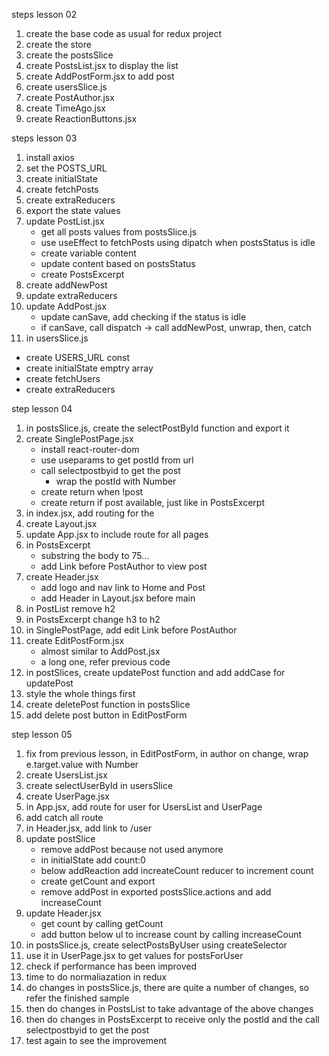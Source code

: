 steps lesson 02

1. create the base code as usual for redux project
2. create the store
3. create the postsSlice
4. create PostsList.jsx to display the list
5. create AddPostForm.jsx to add post
6. create usersSlice.js
7. create PostAuthor.jsx
8. create TimeAgo.jsx
9. create ReactionButtons.jsx

steps lesson 03

1. install axios
2. set the POSTS_URL
3. create initialState
4. create fetchPosts
5. create extraReducers
6. export the state values
7. update PostList.jsx
   - get all posts values from postsSlice.js
   - use useEffect to fetchPosts using dipatch when postsStatus is idle
   - create variable content
   - update content based on postsStatus
   - create PostsExcerpt
7. create addNewPost
8. update extraReducers
9. update AddPost.jsx
   - update canSave, add checking if the status is idle
   - if canSave, call dispatch -> call addNewPost, unwrap, then, catch
10. in usersSlice.js
   - create USERS_URL const
   - create initialState emptry array
   - create fetchUsers
   - create extraReducers

step lesson 04

1. in postsSlice.js, create the selectPostById function and export it
2. create SinglePostPage.jsx
   - install react-router-dom
   - use useparams to get postId from url
   - call selectpostbyid to get the post
     - wrap the postId with Number
   - create return when !post
   - create return if post available, just like in PostsExcerpt
3. in index.jsx, add routing for the <App />
4. create Layout.jsx
5. update App.jsx to include route for all pages
6. in PostsExcerpt
   - substring the body to 75...
   - add Link before PostAuthor to view post
7. create Header.jsx
   - add logo and nav link to Home and Post
   - add Header in Layout.jsx before main
8. in PostList remove h2 
9. in PostsExcerpt change h3 to h2
10. in SinglePostPage, add edit Link before PostAuthor
11. create EditPostForm.jsx
	- almost similar to AddPost.jsx
    - a long one, refer previous code
12. in postSlices, create updatePost function and add addCase for updatePost
13. style the whole things first
14. create deletePost function in postsSlice
15. add delete post button in EditPostForm

step lesson 05

1. fix from previous lesson, in EditPostForm, in author on change, wrap e.target.value with Number
2. create UsersList.jsx
3. create selectUserById in usersSlice
4. create UserPage.jsx
5. in App.jsx, add route for user for UsersList and UserPage
6. add catch all route
7. in Header.jsx, add link to /user
8. update postSlice
	- remove addPost because not used anymore
	- in initialState add count:0
	- below addReaction add increateCount reducer to increment count
	- create getCount and export
	- remove addPost in exported postsSlice.actions and add increaseCount
9. update Header.jsx
	- get count by calling getCount
	- add button below ul to increase count by calling increaseCount
10. in postsSlice.js, create selectPostsByUser using createSelector
11. use it in UserPage.jsx to get values for postsForUser
12. check if performance has been improved
13. time to do normaliazation in redux
14. do changes in postsSlice.js, there are quite a number of changes, so refer the finished sample
15. then do changes in PostsList to take advantage of the above changes
16. then do changes in PostsExcerpt to receive only the postId and the call selectpostbyid to get the post
17. test again to see the improvement




